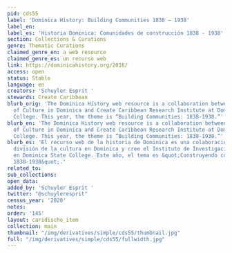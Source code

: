 ```yaml
---
pid: cds55
label: 'Dominica History: Building Communities 1838 – 1938'
label_en:
label_es: 'Historia Dominica: Comunidades de construcción 1838 - 1938'
section: Collections & Curations
genre: Thematic Curations
claimed_genre_en: a web resource
claimed_genre_es: un recurso web
link: https://dominicahistory.org/2016/
access: open
status: Stable
language: en
creators: 'Schuyler Esprit '
stewards: Create Caribbean
blurb_orig: 'The Dominica History web resource is a collaboration between the Division
  of Culture in Dominica and Create Caribbean Research Institute at Dominica State
  College. This year, the theme is “Building Communities: 1838-1938.”'
blurb_en: 'The Dominica History web resource is a collaboration between the Division
  of Culture in Dominica and Create Caribbean Research Institute at Dominica State
  College. This year, the theme is “Building Communities: 1838-1938.”'
blurb_es: 'El recurso web de la historia de Dominica es una colaboración entre la
  división de la cultura en Dominica y cree el Instituto de Investigación del Caribe
  en Dominica State College. Este año, el tema es &quot;Construyendo comunidades:
  1838-1938&quot;.'
related_to:
sub_collections:
open_data:
added_by: 'Schuyler Esprit '
twitter: "@schuyleresprit"
census_year: '2020'
notes:
order: '145'
layout: caridischo_item
collection: main
thumbnail: "/img/derivatives/simple/cds55/thumbnail.jpg"
full: "/img/derivatives/simple/cds55/fullwidth.jpg"
---
```


